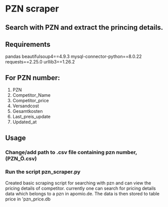 # PZN scraper

## Search with PZN and extract the princing details.

## Requirements

pandas
beautifulsoup4==4.9.3
mysql-connector-python==8.0.22
requests==2.25.0
urllib3==1.26.2

## For PZN number:
1. PZN
2. Competitor_Name
3. Competitor_price
6. Versandcost
7. Gesamtkosten
8. Last_preis_update
9. Updated_at

## Usage
### Change/add path to .csv file containing pzn number, (PZN_Ö.csv)

### Run the script pzn_scraper.py

Created basic scraping script for searching with pzn and can view the pricing details of competitor.
currently one can search for pricing details data which belongs to a pzn in apomio.de.
The data is then stored to table price in 'pzn_price.db 
